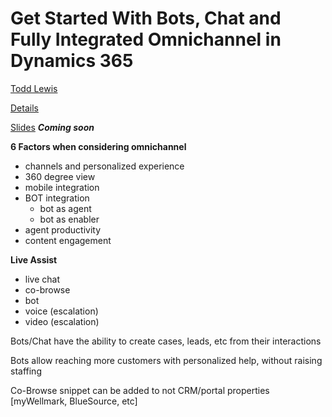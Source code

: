 # Get Started With Bots, Chat and Fully Integrated Omnichannel in Dynamics 365

[Todd Lewis](https://www.eventscribe.com/2019/FOCUS/fsPopup.asp?Mode=presenterInfo&PresenterID=597201&embedded=false)

[Details](https://www.eventscribe.com/2019/FOCUS/fsPopup.asp?embedded=true&Mode=presInfo&PresentationID=502664)

[Slides]()  ***Coming soon***

**6 Factors when considering omnichannel**
- channels and personalized experience
- 360 degree view
- mobile integration
- BOT integration
  - bot as agent
  - bot as enabler
- agent productivity
- content engagement

**Live Assist**
- live chat
- co-browse
- bot
- voice (escalation)
- video (escalation)

Bots/Chat have the ability to create cases, leads, etc from their interactions

Bots allow reaching more customers with personalized help, without raising staffing

Co-Browse snippet can be added to not CRM/portal properties [myWellmark, BlueSource, etc]